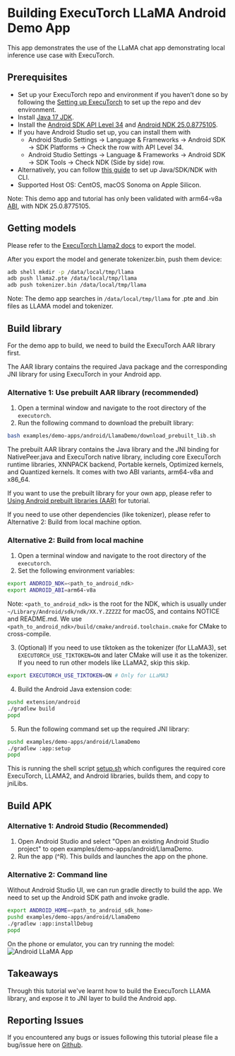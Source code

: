 # Building ExecuTorch LLaMA Android Demo App

This app demonstrates the use of the LLaMA chat app demonstrating local inference use case with ExecuTorch.

## Prerequisites
* Set up your ExecuTorch repo and environment if you haven’t done so by following the [Setting up ExecuTorch](https://pytorch.org/executorch/stable/getting-started-setup) to set up the repo and dev environment.
* Install [Java 17 JDK](https://www.oracle.com/java/technologies/javase/jdk17-archive-downloads.html).
* Install the [Android SDK API Level 34](https://developer.android.com/about/versions/14/setup-sdk) and
  [Android NDK 25.0.8775105](https://developer.android.com/studio/projects/install-ndk).
 * If you have Android Studio set up, you can install them with
   * Android Studio Settings -> Language & Frameworks -> Android SDK -> SDK Platforms -> Check the row with API Level 34.
   * Android Studio Settings -> Language & Frameworks -> Android SDK -> SDK Tools -> Check NDK (Side by side) row.
 * Alternatively, you can follow [this guide](https://github.com/pytorch/executorch/blob/856e085b9344c8b0bf220a97976140a5b76356aa/examples/demo-apps/android/LlamaDemo/SDK.md) to set up Java/SDK/NDK with CLI.
* Supported Host OS: CentOS, macOS Sonoma on Apple Silicon.

Note: This demo app and tutorial has only been validated with arm64-v8a [ABI](https://developer.android.com/ndk/guides/abis), with NDK 25.0.8775105.

## Getting models
Please refer to the [ExecuTorch Llama2 docs](https://github.com/pytorch/executorch/blob/main/examples/models/llama2/README.md) to export the model.

After you export the model and generate tokenizer.bin, push them device:
```bash
adb shell mkdir -p /data/local/tmp/llama
adb push llama2.pte /data/local/tmp/llama
adb push tokenizer.bin /data/local/tmp/llama
```

Note: The demo app searches in `/data/local/tmp/llama` for .pte and .bin files as LLAMA model and tokenizer.

## Build library
For the demo app to build, we need to build the ExecuTorch AAR library first.

The AAR library contains the required Java package and the corresponding JNI
library for using ExecuTorch in your Android app.

### Alternative 1: Use prebuilt AAR library (recommended)

1. Open a terminal window and navigate to the root directory of the `executorch`.
2. Run the following command to download the prebuilt library:
```bash
bash examples/demo-apps/android/LlamaDemo/download_prebuilt_lib.sh
```

The prebuilt AAR library contains the Java library and the JNI binding for
NativePeer.java and ExecuTorch native library, including core ExecuTorch
runtime libraries, XNNPACK backend, Portable kernels, Optimized kernels,
and Quantized kernels. It comes with two ABI variants, arm64-v8a and x86_64.

If you want to use the prebuilt library for your own app, please refer to
[Using Android prebuilt libraries (AAR)](./android-prebuilt-library.md) for
tutorial.

If you need to use other dependencies (like tokenizer), please refer to
Alternative 2: Build from local machine option.

### Alternative 2: Build from local machine
1. Open a terminal window and navigate to the root directory of the `executorch`.
2. Set the following environment variables:
```bash
export ANDROID_NDK=<path_to_android_ndk>
export ANDROID_ABI=arm64-v8a
```
Note: `<path_to_android_ndk>` is the root for the NDK, which is usually under
`~/Library/Android/sdk/ndk/XX.Y.ZZZZZ` for macOS, and contains NOTICE and README.md.
We use `<path_to_android_ndk>/build/cmake/android.toolchain.cmake` for CMake to cross-compile.

3. (Optional) If you need to use tiktoken as the tokenizer (for LLaMA3), set
`EXECUTORCH_USE_TIKTOKEN=ON` and later CMake will use it as the tokenizer.
If you need to run other models like LLaMA2, skip this skip.

```bash
export EXECUTORCH_USE_TIKTOKEN=ON # Only for LLaMA3
```

4. Build the Android Java extension code:
```bash
pushd extension/android
./gradlew build
popd
```

5. Run the following command set up the required JNI library:
```bash
pushd examples/demo-apps/android/LlamaDemo
./gradlew :app:setup
popd
```
This is running the shell script [setup.sh](./setup.sh) which configures the required core ExecuTorch, LLAMA2, and Android libraries, builds them, and copy to jniLibs.

## Build APK
### Alternative 1: Android Studio (Recommended)
1. Open Android Studio and select "Open an existing Android Studio project" to open examples/demo-apps/android/LlamaDemo.
2. Run the app (^R). This builds and launches the app on the phone.

### Alternative 2: Command line
Without Android Studio UI, we can run gradle directly to build the app. We need to set up the Android SDK path and invoke gradle.
```bash
export ANDROID_HOME=<path_to_android_sdk_home>
pushd examples/demo-apps/android/LlamaDemo
./gradlew :app:installDebug
popd
```

On the phone or emulator, you can try running the model:
<img src="../_static/img/android_llama_app.png" alt="Android LLaMA App" /><br>

## Takeaways
Through this tutorial we've learnt how to build the ExecuTorch LLAMA library, and expose it to JNI layer to build the Android app.

## Reporting Issues
If you encountered any bugs or issues following this tutorial please file a bug/issue here on [Github](https://github.com/pytorch/executorch/issues/new).
